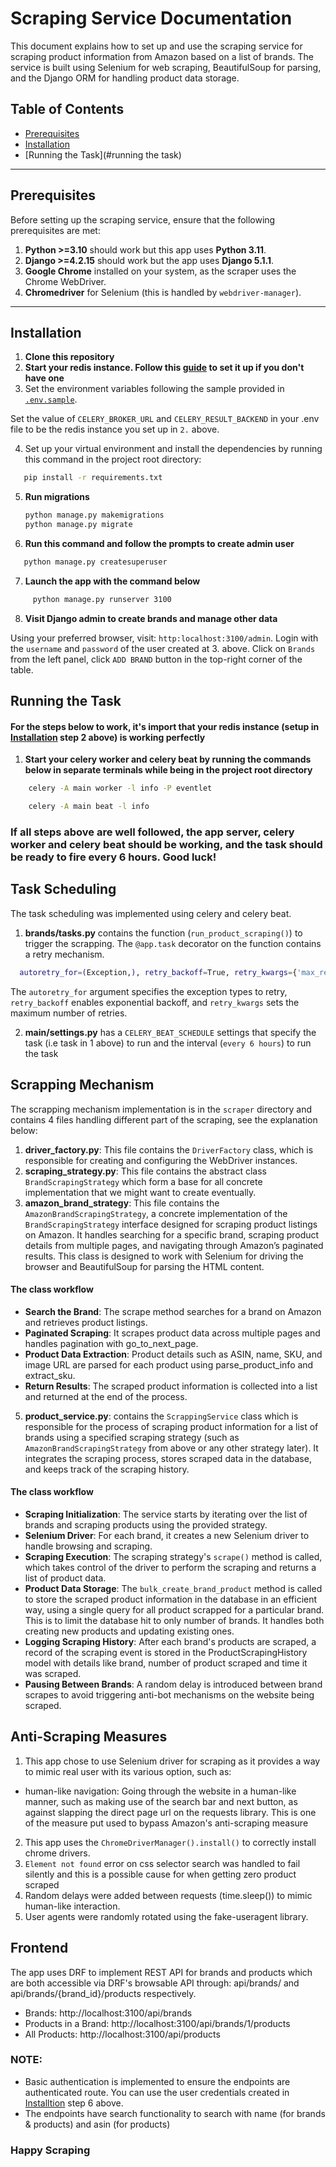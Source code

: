 # Scraping Service Documentation

This document explains how to set up and use the scraping service for scraping product information from Amazon based on a list of brands.
The service is built using Selenium for web scraping, BeautifulSoup for parsing, and the Django ORM for handling product data storage.

## Table of Contents

- [Prerequisites](#prerequisites)
- [Installation](#installation)
- [Running the Task](#running the task)

---

## Prerequisites

Before setting up the scraping service, ensure that the following prerequisites are met:

1. **Python >=3.10** should work but this app uses **Python 3.11**.
2. **Django >=4.2.15** should work but the app uses **Django 5.1.1**.
3. **Google Chrome** installed on your system, as the scraper uses the Chrome WebDriver.
4. **Chromedriver** for Selenium (this is handled by `webdriver-manager`).

---

## Installation

1. **Clone this repository**
2. **Start your redis instance. Follow this [guide](https://redis.io/docs/latest/operate/oss_and_stack/install/install-redis/) to set it up if you don't have one** 
3. Set the environment variables following the sample provided in [`.env.sample`](https://github.com/luqmanAA/amazon-scraper/blob/main/.env.sample).

Set the value of `CELERY_BROKER_URL` and `CELERY_RESULT_BACKEND` in your .env file to be the redis instance you set up in `2.` above.

4. Set up your virtual environment and install the dependencies by running this command in the project root directory:

```bash
   pip install -r requirements.txt
```
5. **Run migrations**
    ```bash
   python manage.py makemigrations
   python manage.py migrate
   ```
6. **Run this command and follow the prompts to create admin user**
  ```bash
     python manage.py createsuperuser
   ```
7. **Launch the app with the command below**
  ```bash
       python manage.py runserver 3100
   ```
8. **Visit Django admin to create brands and manage other data**

Using your preferred browser, visit: `http:localhost:3100/admin`. Login with the `username` and `password` of the user 
created at 3. above. Click on `Brands` from the left panel, click `ADD BRAND`
button in the top-right corner of the table.


## Running the Task
#### For the steps below to work, it's import that your redis instance (setup in [Installation](#installation) step 2 above) is working perfectly
1. **Start your celery worker and celery beat by running the commands below in separate terminals while being in the project root directory**

```bash
    celery -A main worker -l info -P eventlet
```
```bash
    celery -A main beat -l info
```

### If all steps above are well followed, the app server, celery worker and celery beat should be working, and the task should be ready to fire every 6 hours. Good luck!


## Task Scheduling
The task scheduling was implemented using celery and celery beat.

1. **brands/tasks.py** contains the function (`run_product_scraping()`) to trigger the scrapping.
The `@app.task` decorator on the function contains a retry mechanism.  
```bash
  autoretry_for=(Exception,), retry_backoff=True, retry_kwargs={'max_reties': settings.CELERY_MAX_RETRY} 
```
The `autoretry_for` argument specifies the exception types to retry, `retry_backoff` enables exponential backoff, and `retry_kwargs` sets the maximum number of retries.

2. **main/settings.py** has a `CELERY_BEAT_SCHEDULE` settings that specify the task (i.e task in 1 above) to run and the interval (`every 6 hours`) to run the task


## Scrapping Mechanism
The scrapping mechanism implementation is in the `scraper` directory and contains 4 files handling different part of the scraping, see the explanation below:
1. **driver_factory.py**: This file contains the `DriverFactory` class, which is responsible for creating and configuring the WebDriver instances.
2. **scraping_strategy.py**: This file contains the abstract class `BrandScrapingStrategy` which form a base for all concrete implementation that we might want to create eventually. 
3. **amazon_brand_strategy**: This file contains the `AmazonBrandScrapingStrategy`, a concrete implementation of the `BrandScrapingStrategy` interface designed for scraping product listings on Amazon. 
It handles searching for a specific brand, scraping product details from multiple pages, and navigating through Amazon’s paginated results. 
This class is designed to work with Selenium for driving the browser and BeautifulSoup for parsing the HTML content.

#### The class workflow
* **Search the Brand**: The scrape method searches for a brand on Amazon and retrieves product listings.
* **Paginated Scraping**: It scrapes product data across multiple pages and handles pagination with go_to_next_page.
* **Product Data Extraction**: Product details such as ASIN, name, SKU, and image URL are parsed for each product using parse_product_info and extract_sku.
* **Return Results**: The scraped product information is collected into a list and returned at the end of the process.

5. **product_service.py**: contains the `ScrappingService` class which is responsible for the process of scraping product information for a list of brands using a specified scraping strategy (such as `AmazonBrandScrapingStrategy` from above or any other strategy later). 
It integrates the scraping process, stores scraped data in the database, and keeps track of the scraping history.

#### The class workflow
* **Scraping Initialization**: The service starts by iterating over the list of brands and scraping products using the provided strategy.
* **Selenium Driver**: For each brand, it creates a new Selenium driver to handle browsing and scraping.
* **Scraping Execution**: The scraping strategy's `scrape()` method is called, which takes control of the driver to perform the scraping and returns a list of product data.
* **Product Data Storage**: The `bulk_create_brand_product` method is called to store the scraped product information in the database in an efficient way, using a single query for all product scrapped for a particular brand. This is to limit the database hit to only number of brands. It handles both creating new products and updating existing ones. 
* **Logging Scraping History**: After each brand's products are scraped, a record of the scraping event is stored in the ProductScrapingHistory model with details like brand, number of product scraped and time it was scraped.
* **Pausing Between Brands**: A random delay is introduced between brand scrapes to avoid triggering anti-bot mechanisms on the website being scraped.

## Anti-Scraping Measures
1. This app chose to use Selenium driver for scraping as it provides a way to mimic real user with its various option, such as:
* human-like navigation: Going through the website in a human-like manner, such as making use of the search bar and next button, as against slapping the direct page url on the requests library. 
This is one of the measure put used to bypass Amazon's anti-scraping measure

2. This app uses the `ChromeDriverManager().install()` to correctly install chrome drivers.
3. `Element not found` error on css selector search was handled to fail silently and this is a possible cause for when getting zero product scraped
4. Random delays were added between requests (time.sleep()) to mimic human-like interaction. 
5. User agents were randomly rotated using the fake-useragent library. 


## Frontend
The app uses DRF to implement REST API for brands and products which are both accessible via DRF's browsable API through: api/brands/ and api/brands/{brand_id}/products respectively.

* Brands: http://localhost:3100/api/brands
* Products in a Brand: http://localhost:3100/api/brands/1/products
* All Products: http://localhost:3100/api/products

### NOTE:
* Basic authentication is implemented to ensure the endpoints are authenticated route. You can use the user credentials created in [Installtion](#installation) step 6 above.
* The endpoints have search functionality to search with name (for brands & products) and asin (for products) 


### Happy Scraping 